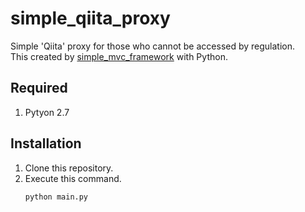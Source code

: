 # simple_qiita_proxy
Simple 'Qiita' proxy for those who cannot be accessed by regulation.<br>
This created by [simple_mvc_framework](https://github.com/xSPANGLEx/simple_mvc_framework) with Python.

## Required
1. Pytyon 2.7

## Installation

1. Clone this repository.
2. Execute this command.<br>
   ```
   python main.py
   ```

